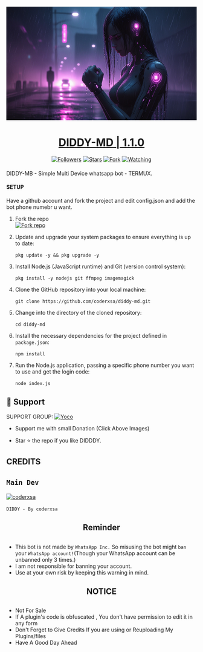 <p align="center">  
  <a href="https://www.youtube.com/@coderxsa">
    <img alt="diddy" height="300" src="https://raw.githubusercontent.com/coderxsa/BOT-ASSETS/refs/heads/main/NEBULA-BOT/pic/bot_image.jpg">
    <h1 align="center">DIDDY-MD | 1.1.0</h1>
  </a>
</p>
<p align="center">
<p/>
<p align="center">
<a href="https://github.com/coderxsa?tab=followers"><img title="Followers" src="https://img.shields.io/github/followers/coderxsa?label=Followers&style=social"></a>
<a href="https://github.com/coderxsa/nebula/stargazers/"><img title="Stars" src="https://img.shields.io/github/stars/coderxsa/nebula?&style=social"></a>
<a href="https://github.com/coderxsa/nebula/network/members"><img title="Fork" src="https://img.shields.io/github/forks/coderxsa/nebula?style=social"></a>
<a href="https://github.com/coderxsa/nebula/watchers"><img title="Watching" src="https://img.shields.io/github/watchers/coderxsa/nebula?label=Watching&style=social"></a>
</p>

####  
DIDDY-MB - Simple Multi Device whatsapp bot - TERMUX.

#### SETUP
Have a github account and fork the project and edit config.json and add the bot phone numebr u want.
1. Fork the repo
    <br>
<a href='https://github.com/coderxsa/nebula/fork' target="_blank"><img alt='Fork repo' src='https://img.shields.io/badge/Fork Repo-100000?style=for-the-badge&logo=scan&logoColor=white&labelColor=black&color=black'/></a>


1. Update and upgrade your system packages to ensure everything is up to date:
    ```
    pkg update -y && pkg upgrade -y
    ```

2. Install Node.js (JavaScript runtime) and Git (version control system):
    ```
    pkg install -y nodejs git ffmpeg imagemagick
    ```

3. Clone the GitHub repository into your local machine:
    ```
    git clone https://github.com/coderxsa/diddy-md.git
    ```

4. Change into the directory of the cloned repository:
    ```
    cd diddy-md
    ```

5. Install the necessary dependencies for the project defined in `package.json`:
    ```
    npm install
    ```

6. Run the Node.js application, passing a specific phone number you want to use and get the login code:
    ```
    node index.js
    ```

## 🤩 Support

SUPPORT GROUP: <a href="https://pay.yoco.com/ShopZa"><img alt="Yoco" src="https://a.storyblok.com/f/111633/600x120/efd2e37265/payment-strip.svg"/></a>
- Support me with small Donation (Click Above Images)

- Star ⭐ the repo if you like DIDDDY.

## CREDITS 

## `Main Dev` 
<a href="https://github.com/coderxsa"><img src="https://avatars.githubusercontent.com/u/149763717?v=4" width="250" height="250" alt="coderxsa"/></a>
  
`DIDDY - By coderxsa`



<h2 align="center">  Reminder
</h2>
   
## 
- This bot is not made by `WhatsApp Inc.` So misusing the bot might `ban` your `WhatsApp account!`(Though your WhatsApp account can be unbanned only 3 times.)
- I am not responsible for banning your account.
- Use at your own risk by keeping this warning in mind.

<h2 align="center">  NOTICE
</h2>

## 
- Not For Sale
- If A plugin's code is obfuscated , You don't have permission to edit it in any form 
- Don't Forget to Give Credits If you are using or Reuploading My Plugins/files
- Have A Good Day Ahead
